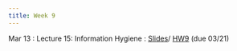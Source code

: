 ```yaml
---
title: Week 9
---
```


Mar 13
: Lecture 15: Information Hygiene
     : [Slides](https://docs.google.com/presentation/d/1j5rt4IMgSKdcxqnpQxnY-NfhNYwuqpSaE41rK-mlmhc/edit#slide=id.p)/ [HW9](/assets/hw9.pdf) (due 03/21) <!--  [Notes](/lectures/lec16-cogbiases-1) /  -->

<!-- Mar 15 -->
<!-- : Lecture 17: Statistical Street Fighting II -->
<!--     : [Notes](/lectures/lec17-cogbiases-2) / [Slides](https://docs.google.com/presentation/d/1l3O32lyBNvUuJEjEWynbsJgKTmi75xcfQHTAV8qlyuk/edit#slide=id.g11dcc42e044_0_93) -->

<!-- Mar 17 -->
<!-- : Discussion 9 -->
<!--     :  [Discussion worksheet](https://docs.google.com/document/d/1ziuiIXWHnxZJawvU5KNaVkfIx5J6Hzaez6uzNx-D0W8/edit?usp=sharing) -->
    
